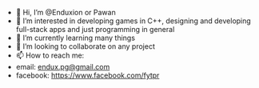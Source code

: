 - 👋 Hi, I’m @Enduxion or Pawan
- 👀 I’m interested in developing games in C++, designing and developing full-stack apps and just programming in general
- 🌱 I’m currently learning many things
- 💞️ I’m looking to collaborate on any project
- 📫 How to reach me: 
-   email: endux.pg@gmail.com
-   facebook: https://www.facebook.com/fytpr
<!---
Enduxion/Enduxion is a ✨ special ✨ repository because its `README.md` (this file) appears on your GitHub profile.
You can click the Preview link to take a look at your changes.
--->

